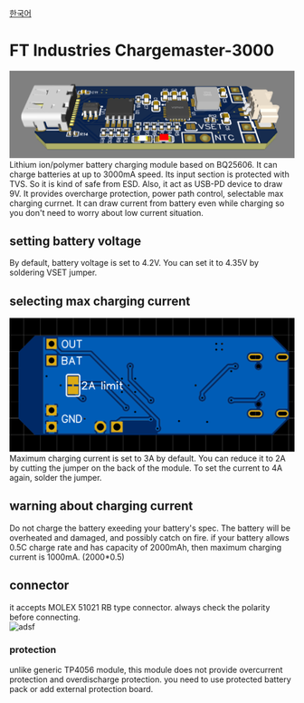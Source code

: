[한국어](https://github.com/FTIndustries/chargemaster-3000/blob/main/readme-ko.md)
# FT Industries Chargemaster-3000
![preview](https://github.com/FTIndustries/chargemaster-3000/blob/main/3dpreview.png?raw=true)\
Lithium ion/polymer battery charging module based on BQ25606. It can charge batteries at up to 3000mA speed. Its input section is protected with TVS. So it is kind of safe from ESD. Also, it act as USB-PD device to draw 9V. It provides overcharge protection, power path control, selectable max charging currnet. It can draw current from battery even while charging so you don't need to worry about low current situation.
## setting battery voltage
By default, battery voltage is set to 4.2V. You can set it to 4.35V by soldering VSET jumper.
## selecting max charging current
![backpreview](https://github.com/FTIndustries/chargemaster-3000/blob/main/pcbbackpreview.png?raw=true)\
Maximum charging current is set to 3A by default. You can reduce it to 2A by cutting the jumper on the back of the module. To set the current to 4A again, solder the jumper.
## warning about charging current
Do not charge the battery exeeding your battery's spec. The battery will be overheated and damaged, and possibly catch on fire. if your battery allows 0.5C charge rate and has capacity of 2000mAh, then maximum charging current is 1000mA. (2000*0.5)
## connector
it accepts MOLEX 51021 RB type connector. always check the polarity before connecting.\
![adsf](https://github.com/FTIndustries/chargemaster-500/assets/47267045/8cbb29fd-9ee4-4e2c-87f2-7d67e7da962e)
### protection
unlike generic TP4056 module, this module does not provide overcurrent protection and overdischarge protection. you need to use protected battery pack or add external protection board.
